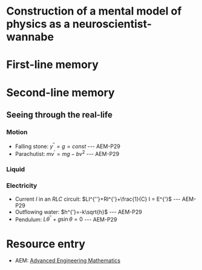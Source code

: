 # Construction of a mental model of physics as a neuroscientist-wannabe

# First-line memory
# Second-line memory
## Seeing through the real-life
### Motion
- Falling stone: $y^{''} = g = const$  --- AEM-P29
- Parachutist: $mv^{'}=mg-bv^2$  --- AEM-P29
### Liquid
### Electricity
- Current $I$ in an $RLC$ circuit: $LI^{''}+RI^{'}+\frac{1}{C} I = E^{'}$  --- AEM-P29
- Outflowing water: $h^{'}=-k\sqrt{h}$  --- AEM-P29
- Pendulum: $L\theta^{''}+g\sin{\theta}=0$  --- AEM-P29


# Resource entry
- AEM: [Advanced Engineering Mathematics](https://soaneemrana.org/onewebmedia/ADVANCED%20ENGINEERING%20MATHEMATICS%20BY%20ERWIN%20ERESZIG1.pdf)